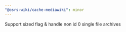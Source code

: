 ```yaml
---
"@osrs-wiki/cache-mediawiki": minor
---
```


Support sized flag & handle non id 0 single file archives

